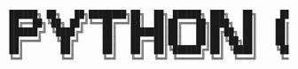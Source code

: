 <pre style="line-height=1;">
██████╗ ██╗   ██╗████████╗██╗  ██╗ ██████╗ ███╗   ██╗     ██████╗  █████╗ ███╗   ███╗███████╗
██╔══██╗╚██╗ ██╔╝╚══██╔══╝██║  ██║██╔═══██╗████╗  ██║    ██╔════╝ ██╔══██╗████╗ ████║██╔════╝
██████╔╝ ╚████╔╝    ██║   ███████║██║   ██║██╔██╗ ██║    ██║  ███╗███████║██╔████╔██║█████╗  
██╔═══╝   ╚██╔╝     ██║   ██╔══██║██║   ██║██║╚██╗██║    ██║   ██║██╔══██║██║╚██╔╝██║██╔══╝  
██║        ██║      ██║   ██║  ██║╚██████╔╝██║ ╚████║    ╚██████╔╝██║  ██║██║ ╚═╝ ██║███████╗
╚═╝        ╚═╝      ╚═╝   ╚═╝  ╚═╝ ╚═════╝ ╚═╝  ╚═══╝     ╚═════╝ ╚═╝  ╚═╝╚═╝     ╚═╝╚══════╝
</pre>

